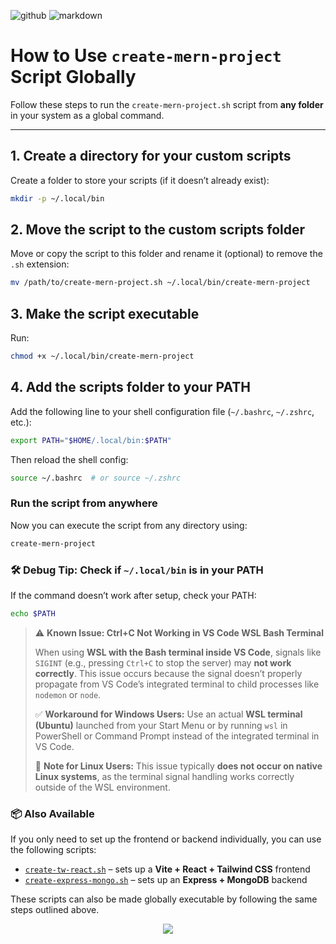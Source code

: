 ![github](https://img.shields.io/badge/GitHub-000000.svg?style=for-the-badge&logo=GitHub&logoColor=white)
![markdown](https://img.shields.io/badge/Markdown-000000.svg?style=for-the-badge&logo=Markdown&logoColor=white)

# How to Use `create-mern-project` Script Globally

Follow these steps to run the `create-mern-project.sh` script from **any folder** in your system as a global command.

---

## 1. Create a directory for your custom scripts

Create a folder to store your scripts (if it doesn’t already exist):

```bash
mkdir -p ~/.local/bin
```

## 2. Move the script to the custom scripts folder

Move or copy the script to this folder and rename it (optional) to remove the `.sh` extension:

```bash
mv /path/to/create-mern-project.sh ~/.local/bin/create-mern-project
```

## 3. Make the script executable

Run:

```bash
chmod +x ~/.local/bin/create-mern-project
```

## 4. Add the scripts folder to your PATH

Add the following line to your shell configuration file (`~/.bashrc`, `~/.zshrc`, etc.):

```bash
export PATH="$HOME/.local/bin:$PATH"
```

Then reload the shell config:

```bash
source ~/.bashrc  # or source ~/.zshrc
```

### Run the script from anywhere

Now you can execute the script from any directory using:

```bash
create-mern-project
```
### 🛠️ Debug Tip: Check if `~/.local/bin` is in your PATH

If the command doesn’t work after setup, check your PATH:

```bash
echo $PATH
```

> ⚠️ **Known Issue: Ctrl+C Not Working in VS Code WSL Bash Terminal**
>
> When using **WSL with the Bash terminal inside VS Code**, signals like `SIGINT` (e.g., pressing `Ctrl+C` to stop the server) may **not work correctly**. This issue occurs because the signal doesn’t properly propagate from VS Code’s integrated terminal to child processes like `nodemon` or `node`.
>
> ✅ **Workaround for Windows Users:**
> Use an actual **WSL terminal (Ubuntu)** launched from your Start Menu or by running `wsl` in PowerShell or Command Prompt instead of the integrated terminal in VS Code.
>
> 🐧 **Note for Linux Users:**
> This issue typically **does not occur on native Linux systems**, as the terminal signal handling works correctly outside of the WSL environment.

### 📦 Also Available

If you only need to set up the frontend or backend individually, you can use the following scripts:

- [`create-tw-react.sh`](./create-tw-react.sh) – sets up a **Vite + React + Tailwind CSS** frontend  
- [`create-express-mongo.sh`](./create-express-mongo.sh) – sets up an **Express + MongoDB** backend

These scripts can also be made globally executable by following the same steps outlined above.



<p align="center"><a href="https://github.com/hritesh-saha/tw-mern-starter/blob/main/LICENSE"><img src="https://img.shields.io/static/v1.svg?style=for-the-badge&label=License&message=BSD-3-Clause&logoColor=d9e0ee&colorA=363a4f&colorB=b7bdf8"/></a></p>
